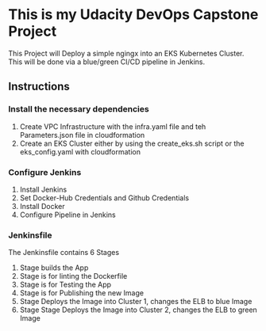 # This is my Udacity DevOps Capstone Project

This Project will Deploy a simple ngingx into an EKS Kubernetes Cluster. This will be done via a blue/green CI/CD pipeline in Jenkins.

## Instructions

### Install the necessary dependencies

1. Create VPC Infrastructure with the infra.yaml file and teh Parameters.json file in cloudformation
2. Create an EKS Cluster either by using the create_eks.sh script or the eks_config.yaml with cloudformation

### Configure Jenkins

1. Install Jenkins
2. Set Docker-Hub Credentials and Github Credentials
3. Install Docker
4. Configure Pipeline in Jenkins

### Jenkinsfile

The Jenkinsfile contains 6 Stages

1. Stage builds the App
2. Stage is for linting the Dockerfile
3. Stage is for Testing the App
4. Stage is for Publishing the new Image
5. Stage Deploys the Image into Cluster 1, changes the ELB to blue Image
6. Stage Stage Deploys the Image into Cluster 2, changes the ELB to green Image
